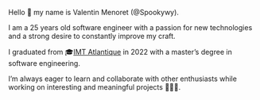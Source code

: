 Hello 👋 my name is Valentin Menoret (@Spookywy).

I am a 25 years old software engineer with a passion for new technologies and a strong desire to constantly improve my craft.

I graduated from 🎓[IMT Atlantique](https://www.imt-atlantique.fr/fr) in 2022 with a master’s degree in software engineering.

I’m always eager to learn and collaborate with other enthusiasts while working on interesting and meaningful projects 👨🏻‍💻.

<!---
Spookywy/Spookywy is a ✨ special ✨ repository because its `README.md` (this file) appears on your GitHub profile.
You can click the Preview link to take a look at your changes.
--->

